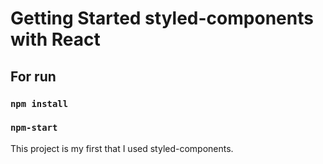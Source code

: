 # Getting Started styled-components with React  

## For run  

### `npm install`  
### `npm-start`

This project is my first that I used styled-components.
